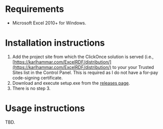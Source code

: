 # Requirements

* Microsoft Excel 2010+ for Windows.

# Installation instructions

1. Add the project site from which the ClickOnce solution is served (i.e., [https://karlhammar.com/ExcelRDF/distribution/](https://karlhammar.com/ExcelRDF/distribution/) to your your Trusted Sites list in the Control Panel. This is required as I do not have a for-pay code-signing certificate.
2. Download and execute setup.exe from the [releases page](https://github.com/hammar/ExcelRDF/releases).
3. There is no step 3.

# Usage instructions

TBD.
